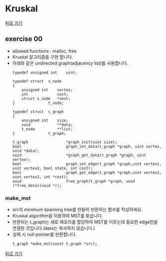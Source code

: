 # Kruskal

[뒤로 가기](..)

## exercise 00
- allowed functions : malloc, free
- Kruskal 알고리즘을 구현 합니다.
- 아래와 같은 undirected graph(adjacency list)를 사용합니다.
	```
	typedef unsigned int	uint;

	typedef struct	s_node
	{
		unsigned int	vertex;
		int				cost;
		struct s_node	*next;
	}				t_node;

	typedef struct	s_graph
	{
		unsigned int	size;
		void			**data;
		t_node			**list;
	}				t_graph;

	t_graph					*graph_init(uint size);
	bool					graph_set_data(t_graph *graph, uint vertex, void *data);
	void					*graph_get_data(t_graph *graph, uint vertex);
	bool					graph_set_edge(t_graph *graph,uint vertex1, uint vertex2, bool state, int cost);
	bool					graph_get_edge(t_graph *graph,uint vertex1, uint vertex2, int *cost);
	void					free_graph(t_graph *graph, void (*free_data)(void *));
	```

### make_mst
- src의 minimum spanning tree를 만들어 반환하는 함수를 작성하세요.
- Kruskal algorithm을 이용하여 MST를 찾습니다.
- 반환되는 t_graph는 새로 메모리를 할당하여 MST를 이루는데 필요한 edge만을 연결한 것입니다.(data는 복사하지 않습니다.)
- 실패 시 null pointer를 반환합니다.
	```
	t_graph *make_mst(const t_graph *src);
	```


[뒤로 가기](..)
